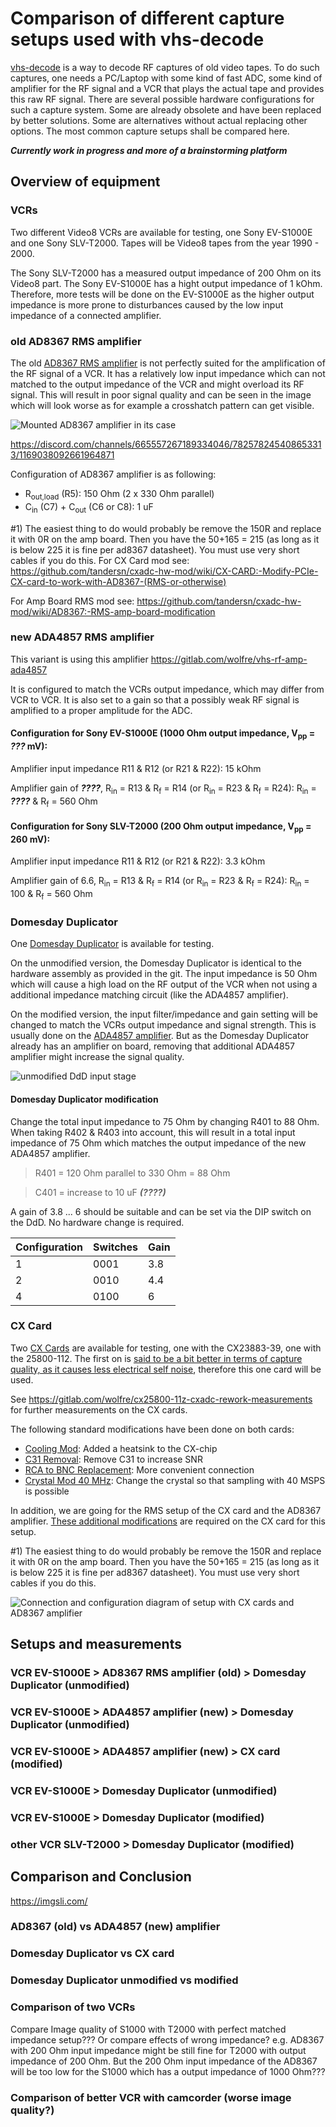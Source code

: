 # Comparison of different capture setups used with vhs-decode

[vhs-decode](https://github.com/oyvindln/vhs-decode) is a way to decode RF captures of old video tapes. To do such captures, one needs a PC/Laptop with some kind of fast ADC, some kind of amplifier for the RF signal and a VCR that plays the actual tape and provides this raw RF signal. There are several possible hardware configurations for such a capture system. Some are already obsolete and have been replaced by better solutions. Some are alternatives without actual replacing other options. The most common capture setups shall be compared here.

***Currently work in progress and more of a brainstorming platform***

## Overview of equipment

### VCRs
Two different Video8 VCRs are available for testing, one Sony EV-S1000E and one Sony SLV-T2000. Tapes will be Video8 tapes from the year 1990 - 2000.

The Sony SLV-T2000 has a measured output impedance of 200 Ohm on its Video8 part. The Sony EV-S1000E has a hight output impedance of 1 kOhm. Therefore, more tests will be done on the EV-S1000E as the higher output impedance is more prone to disturbances caused by the low input impedance of a connected amplifier.

### old AD8367 RMS amplifier
The old [AD8367 RMS amplifier](https://github.com/tandersn/cxadc-hw-mod/wiki/AD8367-RMS-Setup) is not perfectly suited for the amplification of the RF signal of a VCR. It has a relatively low input impedance which can not matched to the output impedance of the VCR and might overload its RF signal. This will result in poor signal quality and can be seen in the image which will look worse as for example a crosshatch pattern can get visible.

![Mounted AD8367 amplifier in its case](AD8367/AD8367_board.jpg)



https://discord.com/channels/665557267189334046/782578245408653313/1169038092661964871

Configuration of AD8367 amplifier is as following:
- R<sub>out,load</sub> (R5): 150 Ohm (2 x 330 Ohm parallel)
- C<sub>in</sub> (C7) + C<sub>out</sub> (C6 or C8): 1 uF

#1) The easiest thing to do would probably be remove the 150R and replace it with 0R on the amp board. Then you have the 50+165 = 215 (as long as it is below 225 it is fine per ad8367 datasheet).  You must use very short cables if you do this.
For CX Card mod see: https://github.com/tandersn/cxadc-hw-mod/wiki/CX-CARD:-Modify-PCIe-CX-card-to-work-with-AD8367-(RMS-or-otherwise)

For Amp Board RMS mod see: https://github.com/tandersn/cxadc-hw-mod/wiki/AD8367:-RMS-amp-board-modification


### new ADA4857 RMS amplifier
This variant is using this amplifier https://gitlab.com/wolfre/vhs-rf-amp-ada4857

It is configured to match the VCRs output impedance, which may differ from VCR to VCR. It is also set to a gain so that a possibly weak RF signal is amplified to a proper amplitude for the ADC.

#### Configuration for Sony EV-S1000E (1000 Ohm output impedance, V<sub>pp</sub> = ***???*** mV):
Amplifier input impedance R11 & R12 (or R21 & R22): 15 kOhm

Amplifier gain of ***????***, R<sub>in</sub> = R13 & R<sub>f</sub> = R14 (or R<sub>in</sub> = R23 & R<sub>f</sub> = R24): R<sub>in</sub> = ***????*** & R<sub>f</sub> = 560 Ohm

#### Configuration for Sony SLV-T2000 (200 Ohm output impedance, V<sub>pp</sub> = 260 mV):
Amplifier input impedance R11 & R12 (or R21 & R22): 3.3 kOhm

Amplifier gain of 6.6, R<sub>in</sub> = R13 & R<sub>f</sub> = R14 (or R<sub>in</sub> = R23 & R<sub>f</sub> = R24): R<sub>in</sub> = 100 & R<sub>f</sub> = 560 Ohm




### Domesday Duplicator
One [Domesday Duplicator](https://github.com/simoninns/DomesdayDuplicator) is available for testing.

On the unmodified version, the Domesday Duplicator is identical to the hardware assembly as provided in the git. The input impedance is 50 Ohm which will cause a high load on the RF output of the VCR when not using a additional impedance matching circuit (like the ADA4857 amplifier).

On the modified version, the input filter/impedance and gain setting will be changed to match the VCRs output impedance and signal strength. This is usually done on the [ADA4857 amplifier](https://github.com/oyvindln/vhs-decode/wiki/CX-Cards#external-amplification). But as the Domesday Duplicator already has an amplifier on board, removing that additional ADA4857 amplifier might increase the signal quality.


![unmodified DdD input stage](DdD/DdD_input_stage.png)

#### Domesday Duplicator modification

Change the total input impedance to 75 Ohm by changing R401 to 88 Ohm. When taking R402 & R403 into account, this will result in a total input impedance of 75 Ohm which matches the output impedance of the new ADA4857 amplifier.
> R401 = 120 Ohm parallel to 330 Ohm = 88 Ohm

> C401 = increase to 10 uF ***(????)***

A gain of 3.8 ... 6 should be suitable and can be set via the DIP switch on the DdD. No hardware change is required.

| Configuration | Switches | Gain |
| --- | --- | --- |
| 1 | 0001 | 3.8 |
| 2 | 0010 | 4.4 |
| 4 | 0100 | 6 |

 	 


### CX Card
Two [CX Cards](https://github.com/oyvindln/vhs-decode/wiki/CX-Cards) are available for testing, one with the CX23883-39, one with the 25800-112. The first on is [said to be a bit better in terms of capture quality, as it causes less electrical self noise](https://github.com/happycube/cxadc-linux3/wiki/Types-Of-CX2388x-Cards#cx-white-card-old-rca-s-video), therefore this one card will be used.

See https://gitlab.com/wolfre/cx25800-11z-cxadc-rework-measurements for further measurements on the CX cards.

The following standard modifications have been done on both cards:
- [Cooling Mod](https://github.com/oyvindln/vhs-decode/wiki/CX-Cards#cooling-mod): Added a heatsink to the CX-chip
- [C31 Removal](https://github.com/oyvindln/vhs-decode/wiki/CX-Cards#c31-removal): Remove C31 to increase SNR
- [RCA to BNC Replacement](https://github.com/oyvindln/vhs-decode/wiki/CX-Cards#rca-to-bnc-replacement): More convenient connection
- [Crystal Mod 40 MHz](https://github.com/oyvindln/vhs-decode/wiki/CX-Cards#crystal-mod---5-25usd): Change the crystal so that sampling with 40 MSPS is possible

In addition, we are going for the RMS setup of the CX card and the AD8367 amplifier. [These additional modifications](https://github.com/tandersn/cxadc-hw-mod/wiki/CX-CARD:-Modify-PCIe-CX-card-to-work-with-AD8367-(RMS-or-otherwise)) are required on the CX card for this setup.



#1) The easiest thing to do would probably be remove the 150R and replace it with 0R on the amp board. Then you have the 50+165 = 215 (as long as it is below 225 it is fine per ad8367 datasheet).  You must use very short cables if you do this.



![Connection and configuration diagram of setup with CX cards and AD8367 amplifier](CX_card/CX_card_setup.svg)



## Setups and measurements

### VCR EV-S1000E > AD8367 RMS amplifier (old) > Domesday Duplicator (unmodified)



### VCR EV-S1000E > ADA4857 amplifier (new) > Domesday Duplicator (unmodified)



### VCR EV-S1000E > ADA4857 amplifier (new) > CX card (modified)



### VCR EV-S1000E > Domesday Duplicator (unmodified)


### VCR EV-S1000E > Domesday Duplicator (modified)


### other VCR SLV-T2000 > Domesday Duplicator (modified)






## Comparison and Conclusion

https://imgsli.com/

### AD8367 (old) vs ADA4857 (new) amplifier

### Domesday Duplicator vs CX card

### Domesday Duplicator unmodified vs modified

### Comparison of two VCRs
Compare Image quality of S1000 with T2000 with perfect matched impedance setup???
Or compare effects of wrong impedance? e.g. AD8367 with 200 Ohm input impedance might be still fine for T2000 with output impedance of 200 Ohm. But the 200 Ohm input impedance of the AD8367 will be too low for the S1000 which has a output impedance of 1000 Ohm???

### Comparison of better VCR with camcorder (worse image quality?)
